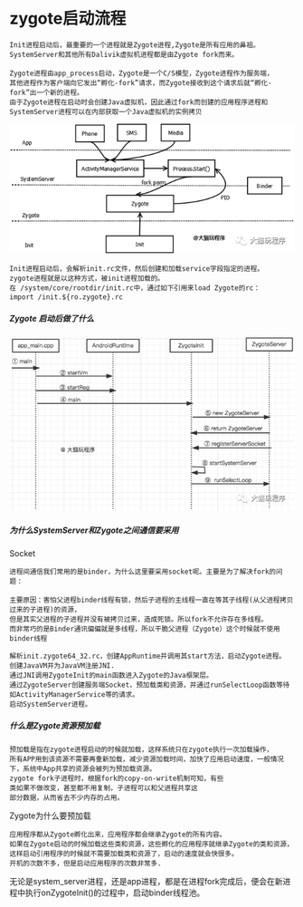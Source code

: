 # zygote启动流程
```
Init进程启动后，最重要的一个进程就是Zygote进程,Zygote是所有应用的鼻祖。
SystemServer和其他所有Dalivik虚拟机进程都是由Zygote fork而来。

Zygote进程由app_process启动，Zygote是一个C/S模型，Zygote进程作为服务端，
其他进程作为客户端向它发出“孵化-fork”请求，而Zygote接收到这个请求后就“孵化-fork”出一个新的进程。
由于Zygote进程在启动时会创建Java虚拟机，因此通过fork而创建的应用程序进程和SystemServer进程可以在内部获取一个Java虚拟机的实例拷贝
```
![image](images/image3.png)


```
Init进程启动后，会解析init.rc文件，然后创建和加载service字段指定的进程。
zygote进程就是以这种方式，被init进程加载的。
在 /system/core/rootdir/init.rc中，通过如下引用来load Zygote的rc：
import /init.${ro.zygote}.rc
```
##### Zygote 启动后做了什么
![image](images/image4.png)

##### 为什么SystemServer和Zygote之间通信要采用
Socket
```
进程间通信我们常用的是binder，为什么这里要采用socket呢。主要是为了解决fork的问题：

主要原因：害怕父进程binder线程有锁，然后子进程的主线程一直在等其子线程(从父进程拷贝过来的子进程)的资源，
但是其实父进程的子进程并没有被拷贝过来，造成死锁。所以fork不允许存在多线程。
而非常巧的是Binder通讯偏偏就是多线程，所以干脆父进程（Zygote）这个时候就不使用binder线程
```


```
解析init.zygote64_32.rc，创建AppRuntime并调用其start方法，启动Zygote进程。
创建JavaVM并为JavaVM注册JNI.
通过JNI调用ZygoteInit的main函数进入Zygote的Java框架层。
通过ZygoteServer创建服务端Socket，预加载类和资源，并通过runSelectLoop函数等待如ActivityManagerService等的请求。
启动SystemServer进程。
```


##### 什么是Zygote资源预加载
```
预加载是指在zygote进程启动的时候就加载，这样系统只在zygote执行一次加载操作，
所有APP用到该资源不需要再重新加载，减少资源加载时间，加快了应用启动速度，一般情况下，系统中App共享的资源会被列为预加载资源。
zygote fork子进程时，根据fork的copy-on-write机制可知，有些
类如果不做改变，甚至都不用复制，子进程可以和父进程共享这
部分数据，从而省去不少内存的占用。
```

Zygote为什么要预加载
```
应用程序都从Zygote孵化出来，应用程序都会继承Zygote的所有内容。
如果在Zygote启动的时候加载这些类和资源，这些孵化的应用程序就继承Zygote的类和资源，
这样启动引用程序的时候就不需要加载类和资源了，启动的速度就会快很多。
开机的次数不多，但是启动应用程序的次数非常多.
```

无论是system_server进程，还是app进程，都是在进程fork完成后，便会在新进程中执行onZygoteInit()的过程中，启动binder线程池。

